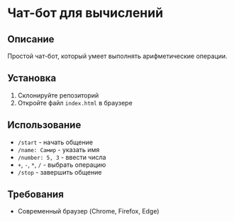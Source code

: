 # Чат-бот для вычислений

## Описание
Простой чат-бот, который умеет выполнять арифметические операции.

## Установка
1. Склонируйте репозиторий
2. Откройте файл `index.html` в браузере

## Использование
- `/start` - начать общение
- `/name: Самир` - указать имя
- `/number: 5, 3` - ввести числа
- `+`, `-`, `*`, `/` - выбрать операцию
- `/stop` - завершить общение

## Требования
- Современный браузер (Chrome, Firefox, Edge)